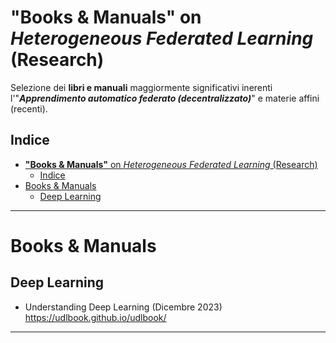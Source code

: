 # **"Books & Manuals"** on *Heterogeneous Federated Learning* (Research)
Selezione dei **libri e manuali** maggiormente significativi inerenti l'"_**Apprendimento automatico federato (decentralizzato)**_" e materie affini (recenti).
 
## Indice
- [**"Books \& Manuals"** on *Heterogeneous Federated Learning* (Research)](#books--manuals-on-heterogeneous-federated-learning-research)
  - [Indice](#indice)
- [Books \& Manuals](#books--manuals)
  - [Deep Learning](#deep-learning)

 

-------------


# Books & Manuals    

##  Deep Learning    

* Understanding Deep Learning (Dicembre 2023)   
https://udlbook.github.io/udlbook/       


---------------------